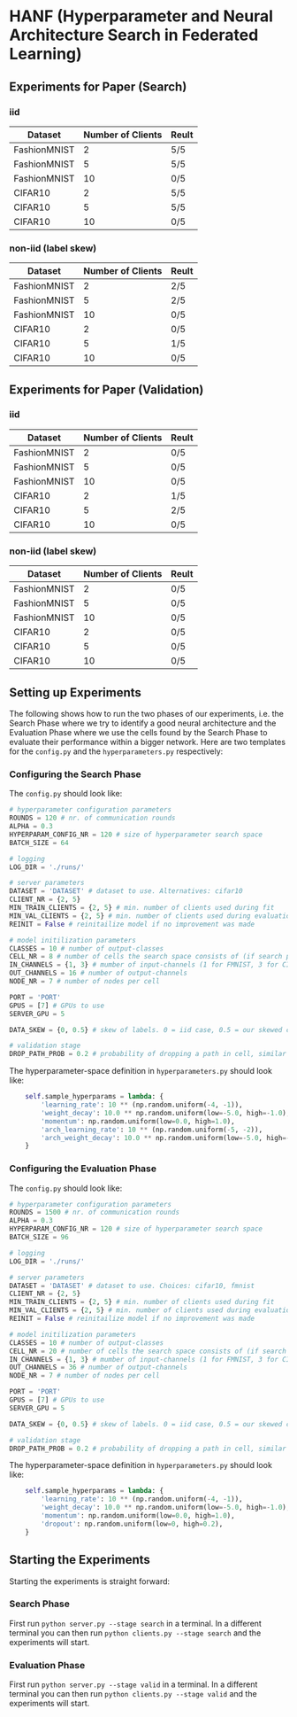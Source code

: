 # HANF (Hyperparameter and Neural Architecture Search in Federated Learning)

## Experiments for Paper (Search)
### iid
| Dataset       | Number of Clients | Reult   |
|---------------|-------------------|---------|
| FashionMNIST  | 2                 | 5/5     |
| FashionMNIST  | 5                 | 5/5     |
| FashionMNIST  | 10                | 0/5     |
| CIFAR10       | 2                 | 5/5     |
| CIFAR10       | 5                 | 5/5     |
| CIFAR10       | 10                | 0/5     |

### non-iid (label skew)
| Dataset       | Number of Clients | Reult   |
|---------------|-------------------|---------|
| FashionMNIST  | 2                 | 2/5     |
| FashionMNIST  | 5                 | 2/5     |
| FashionMNIST  | 10                | 0/5     |
| CIFAR10       | 2                 | 0/5     |
| CIFAR10       | 5                 | 1/5     |
| CIFAR10       | 10                | 0/5     |

## Experiments for Paper (Validation)
### iid
| Dataset       | Number of Clients | Reult   |
|---------------|-------------------|---------|
| FashionMNIST  | 2                 | 0/5     |
| FashionMNIST  | 5                 | 0/5     |
| FashionMNIST  | 10                | 0/5     |
| CIFAR10       | 2                 | 1/5     |
| CIFAR10       | 5                 | 2/5     |
| CIFAR10       | 10                | 0/5     |

### non-iid (label skew)
| Dataset       | Number of Clients | Reult   |
|---------------|-------------------|---------|
| FashionMNIST  | 2                 | 0/5     |
| FashionMNIST  | 5                 | 0/5     |
| FashionMNIST  | 10                | 0/5     |
| CIFAR10       | 2                 | 0/5     |
| CIFAR10       | 5                 | 0/5     |
| CIFAR10       | 10                | 0/5     |

## Setting up Experiments
The following shows how to run the two phases of our experiments, i.e. the Search Phase where we try to identify a good neural architecture and the Evaluation Phase where we use the cells found by the Search Phase to evaluate their performance within a bigger network.
Here are two templates for the `config.py` and the `hyperparameters.py` respectively:

### Configuring the Search Phase
The `config.py` should look like:
```python
# hyperparameter configuration parameters
ROUNDS = 120 # nr. of communication rounds
ALPHA = 0.3
HYPERPARAM_CONFIG_NR = 120 # size of hyperparameter search space
BATCH_SIZE = 64

# logging
LOG_DIR = './runs/'

# server parameters
DATASET = 'DATASET' # dataset to use. Alternatives: cifar10
CLIENT_NR = {2, 5}
MIN_TRAIN_CLIENTS = {2, 5} # min. number of clients used during fit
MIN_VAL_CLIENTS = {2, 5} # min. number of clients used during evaluation
REINIT = False # reinitailize model if no improvement was made

# model initilization parameters
CLASSES = 10 # number of output-classes
CELL_NR = 8 # number of cells the search space consists of (if search phase). Else number of cells of the network
IN_CHANNELS = {1, 3} # mumber of input-channels (1 for FMNIST, 3 for CIFAR)
OUT_CHANNELS = 16 # number of output-channels
NODE_NR = 7 # number of nodes per cell

PORT = 'PORT'
GPUS = [7] # GPUs to use
SERVER_GPU = 5

DATA_SKEW = {0, 0.5} # skew of labels. 0 = iid case, 0.5 = our skewed case

# validation stage
DROP_PATH_PROB = 0.2 # probability of dropping a path in cell, similar to dropout
```

The hyperparameter-space definition in `hyperparameters.py` should look like:
```python
    self.sample_hyperparams = lambda: {
        'learning_rate': 10 ** (np.random.uniform(-4, -1)),
        'weight_decay': 10.0 ** np.random.uniform(low=-5.0, high=-1.0),
        'momentum': np.random.uniform(low=0.0, high=1.0),
        'arch_learning_rate': 10 ** (np.random.uniform(-5, -2)), 
        'arch_weight_decay': 10.0 ** np.random.uniform(low=-5.0, high=-1.0),
    }
```


### Configuring the Evaluation Phase
The `config.py` should look like:
```python
# hyperparameter configuration parameters
ROUNDS = 1500 # nr. of communication rounds
ALPHA = 0.3
HYPERPARAM_CONFIG_NR = 120 # size of hyperparameter search space
BATCH_SIZE = 96

# logging
LOG_DIR = './runs/'

# server parameters
DATASET = 'DATASET' # dataset to use. Choices: cifar10, fmnist
CLIENT_NR = {2, 5}
MIN_TRAIN_CLIENTS = {2, 5} # min. number of clients used during fit
MIN_VAL_CLIENTS = {2, 5} # min. number of clients used during evaluation
REINIT = False # reinitailize model if no improvement was made

# model initilization parameters
CLASSES = 10 # number of output-classes
CELL_NR = 20 # number of cells the search space consists of (if search phase). Else number of cells of the network
IN_CHANNELS = {1, 3} # mumber of input-channels (1 for FMNIST, 3 for CIFAR)
OUT_CHANNELS = 36 # number of output-channels
NODE_NR = 7 # number of nodes per cell

PORT = 'PORT'
GPUS = [7] # GPUs to use
SERVER_GPU = 5

DATA_SKEW = {0, 0.5} # skew of labels. 0 = iid case, 0.5 = our skewed case

# validation stage
DROP_PATH_PROB = 0.2 # probability of dropping a path in cell, similar to dropout
```

The hyperparameter-space definition in `hyperparameters.py` should look like:
```python
    self.sample_hyperparams = lambda: {
        'learning_rate': 10 ** (np.random.uniform(-4, -1)),
        'weight_decay': 10.0 ** np.random.uniform(low=-5.0, high=-1.0),
        'momentum': np.random.uniform(low=0.0, high=1.0),
        'dropout': np.random.uniform(low=0, high=0.2),
    }
```

## Starting the Experiments
Starting the experiments is straight forward:

### Search Phase
First run `python server.py --stage search` in a terminal. In a different terminal you can then run `python clients.py --stage search` and the experiments will start.

### Evaluation Phase
First run `python server.py --stage valid` in a terminal. In a different terminal you can then run `python clients.py --stage valid` and the experiments will start.